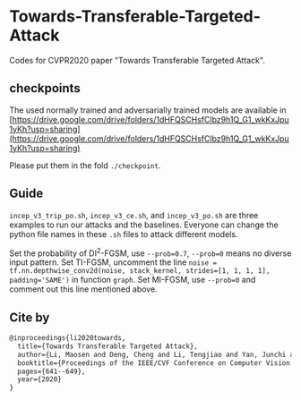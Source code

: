 # Towards-Transferable-Targeted-Attack
Codes for CVPR2020 paper "Towards Transferable Targeted Attack".

## checkpoints

The used normally trained and adversarially trained models are available in
[https://drive.google.com/drive/folders/1dHFQSCHsfClbz9h1Q_G1_wkKxJpu1yKh?usp=sharing](https://drive.google.com/drive/folders/1dHFQSCHsfClbz9h1Q_G1_wkKxJpu1yKh?usp=sharing)

Please put them in the fold `./checkpoint`.

## Guide

`incep_v3_trip_po.sh`, `incep_v3_ce.sh`, and `incep_v3_po.sh` are three examples to run our attacks and the baselines. Everyone can change the python file names in these `.sh` files to attack different models.

Set the probability of DI<sup>2</sup>-FGSM, use `--prob=0.7`, `--prob=0` means no diverse input pattern.
Set TI-FGSM, uncomment the line ``noise = tf.nn.depthwise_conv2d(noise, stack_kernel, strides=[1, 1, 1, 1], padding='SAME')`` in function `graph`.
Set MI-FGSM, use `--prob=0` and comment out this line mentioned above.

##  Cite by

```latex
@inproceedings{li2020towards,
  title={Towards Transferable Targeted Attack},
  author={Li, Maosen and Deng, Cheng and Li, Tengjiao and Yan, Junchi and Gao, Xinbo and Huang, Heng},
  booktitle={Proceedings of the IEEE/CVF Conference on Computer Vision and Pattern Recognition},
  pages={641--649},
  year={2020}
}
```
